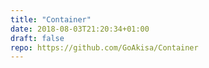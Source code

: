 ```yaml
---
title: "Container"
date: 2018-08-03T21:20:34+01:00
draft: false
repo: https://github.com/GoAkisa/Container
---
```


